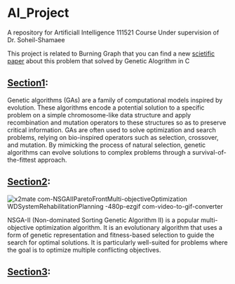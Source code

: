 # AI_Project
A repository for Artificiall Intelligence 111521 Course Under supervision of Dr. Soheil-Shamaee 

This project is related to Burning Graph that you can find a new [scietific paper](https://arxiv.org/abs/2208.01008) about this problem that solved by Genetic Alogrithm in C 

## [Section1](https://github.com/abolfazlaghdaee/AI_Project/tree/main/Section1%3A%20GA):

Genetic algorithms (GAs) are a family of computational models inspired by evolution. These algorithms encode a potential solution to a specific problem on a simple chromosome-like data structure and apply recombination and mutation operators to these structures so as to preserve critical information. GAs are often used to solve optimization and search problems, relying on bio-inspired operators such as selection, crossover, and mutation. By mimicking the process of natural selection, genetic algorithms can evolve solutions to complex problems through a survival-of-the-fittest approach.


## [Section2](https://github.com/abolfazlaghdaee/AI_Project/tree/main/Section2%3A%20Research%20NGSA-II):
![x2mate com-NSGAIIParetoFrontMulti-objectiveOptimization WDSystemRehabilitationPlanning -480p-ezgif com-video-to-gif-converter](https://github.com/abolfazlaghdaee/AI_Project/assets/69028985/eb1c6699-2225-48a8-9aad-8eab380f2ca8)


NSGA-II (Non-dominated Sorting Genetic Algorithm II) is a popular multi-objective optimization algorithm. It is an evolutionary algorithm that uses a form of genetic representation and fitness-based selection to guide the search for optimal solutions. It is particularly well-suited for problems where the goal is to optimize multiple conflicting objectives.


## [Section3](https://github.com/abolfazlaghdaee/AI_Project/tree/main/Section3%3A%20C%20Implementation):




